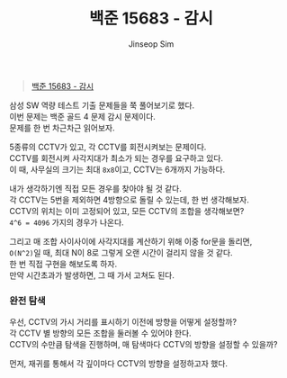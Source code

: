 ﻿---
layout: post
title: "백준 15683 - 감시"
categories: Baekjoon
tags: [cpp]
author:
  - Jinseop Sim
---
> [백준 15683 - 감시](https://www.acmicpc.net/problem/15683)

삼성 SW 역량 테스트 기출 문제들을 쭉 풀어보기로 했다.  
이번 문제는 백준 골드 4 문제 감시 문제이다.  
문제를 한 번 차근차근 읽어보자.  

5종류의 CCTV가 있고, 각 CCTV를 회전시켜보는 문제이다.  
CCTV를 회전시켜 사각지대가 최소가 되는 경우를 요구하고 있다.  
이 때, 사무실의 크기는 최대 ```8x8```이고, CCTV는 6개까지 가능하다.  

내가 생각하기엔 직접 모든 경우를 찾아야 될 것 같다.  
각 CCTV는 5번을 제외하면 4방향으로 돌릴 수 있는데, 한 번 생각해보자.  
CCTV의 위치는 이미 고정되어 있고, 모든 CCTV의 조합을 생각해보면?  
```4^6 = 4096``` 가지의 경우가 나온다.  

그리고 매 조합 사이사이에 사각지대를 계산하기 위해 이중 for문을 돌리면,  
```O(N^2)```일 때, 최대 N이 8로 그렇게 오랜 시간이 걸리지 않을 것 같다.  
한 번 직접 구현을 해보도록 하자.  
만약 시간초과가 발생하면, 그 때 가서 고쳐도 된다.  

### 완전 탐색
우선, CCTV의 가시 거리를 표시하기 이전에 방향을 어떻게 설정할까?  
각 CCTV 별 방향의 모든 조합을 둘러볼 수 있어야 한다.  
CCTV의 수만큼 탐색을 진행하며, 매 탐색마다 CCTV의 방향을 설정할 수 있을까?  

먼저, 재귀를 통해서 각 깊이마다 CCTV의 방향을 설정하고자 했다.  

